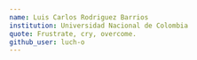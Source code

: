 ```yaml
---
name: Luis Carlos Rodriguez Barrios
institution: Universidad Nacional de Colombia
quote: Frustrate, cry, overcome.
github_user: luch-o
---
```

